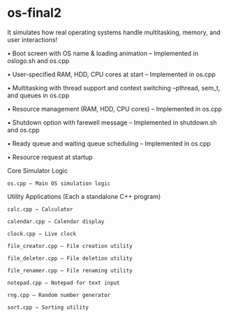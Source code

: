 # os-final2
 It simulates how real operating systems handle multitasking, memory, and user interactions! 
 
•	Boot screen with OS name & loading animation – Implemented in oslogo.sh and os.cpp

•	User-specified RAM, HDD, CPU cores at start – Implemented in os.cpp

•	Multitasking with thread support and context switching –pthread, sem_t, and queues in os.cpp

•	Resource management (RAM, HDD, CPU cores) – Implemented in os.cpp

•	Shutdown option with farewell message – Implemented in shutdown.sh and os.cpp

•	Ready queue and waiting queue scheduling – Implemented in os.cpp

•	Resource request at startup


Core Simulator Logic

    os.cpp – Main OS simulation logic

Utility Applications (Each a standalone C++ program)

    calc.cpp – Calculator

    calendar.cpp – Calendar display

    clock.cpp – Live clock

    file_creator.cpp – File creation utility

    file_deleter.cpp – File deletion utility

    file_renamer.cpp – File renaming utility

    notepad.cpp – Notepad for text input

    rng.cpp – Random number generator

    sort.cpp – Sorting utility 

